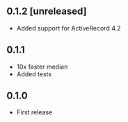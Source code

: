 ## 0.1.2 [unreleased]

- Added support for ActiveRecord 4.2

## 0.1.1

- 10x faster median
- Added tests

## 0.1.0

- First release
